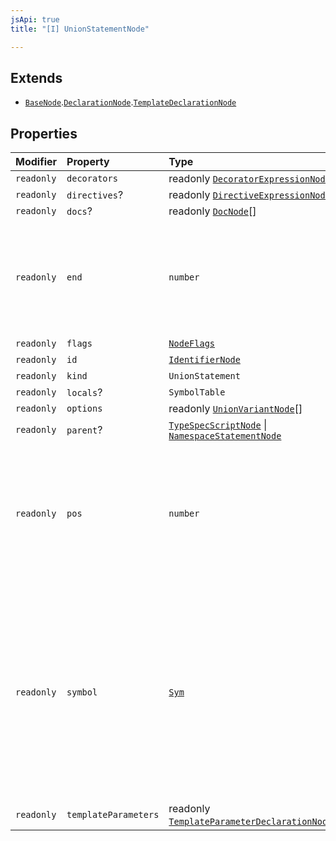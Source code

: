 ```yaml
---
jsApi: true
title: "[I] UnionStatementNode"

---
```

## Extends

- [`BaseNode`](BaseNode.md).[`DeclarationNode`](DeclarationNode.md).[`TemplateDeclarationNode`](TemplateDeclarationNode.md)

## Properties

| Modifier | Property | Type | Description | Inheritance |
| :------ | :------ | :------ | :------ | :------ |
| `readonly` | `decorators` | readonly [`DecoratorExpressionNode`](DecoratorExpressionNode.md)[] | - | - |
| `readonly` | `directives`? | readonly [`DirectiveExpressionNode`](DirectiveExpressionNode.md)[] | - | [`BaseNode`](BaseNode.md).`directives` |
| `readonly` | `docs`? | readonly [`DocNode`](DocNode.md)[] | - | [`BaseNode`](BaseNode.md).`docs` |
| `readonly` | `end` | `number` | The ending position measured in UTF-16 code units from the start of the<br />full string. Exclusive. | [`BaseNode`](BaseNode.md).`end` |
| `readonly` | `flags` | [`NodeFlags`](../enumerations/NodeFlags.md) | - | [`BaseNode`](BaseNode.md).`flags` |
| `readonly` | `id` | [`IdentifierNode`](IdentifierNode.md) | - | [`DeclarationNode`](DeclarationNode.md).`id` |
| `readonly` | `kind` | `UnionStatement` | - | [`BaseNode`](BaseNode.md).`kind` |
| `readonly` | `locals`? | `SymbolTable` | - | [`TemplateDeclarationNode`](TemplateDeclarationNode.md).`locals` |
| `readonly` | `options` | readonly [`UnionVariantNode`](UnionVariantNode.md)[] | - | - |
| `readonly` | `parent`? | [`TypeSpecScriptNode`](TypeSpecScriptNode.md) \| [`NamespaceStatementNode`](NamespaceStatementNode.md) | - | [`BaseNode`](BaseNode.md).`parent` |
| `readonly` | `pos` | `number` | The starting position of the ranger measured in UTF-16 code units from the<br />start of the full string. Inclusive. | [`BaseNode`](BaseNode.md).`pos` |
| `readonly` | `symbol` | [`Sym`](Sym.md) | Could be undefined but making this optional creates a lot of noise. In practice,<br />you will likely only access symbol in cases where you know the node has a symbol. | [`BaseNode`](BaseNode.md).`symbol` |
| `readonly` | `templateParameters` | readonly [`TemplateParameterDeclarationNode`](TemplateParameterDeclarationNode.md)[] | - | [`TemplateDeclarationNode`](TemplateDeclarationNode.md).`templateParameters` |
